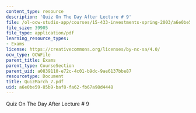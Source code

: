 ```yaml
---
content_type: resource
description: 'Quiz On The Day After Lecture # 9'
file: /ol-ocw-studio-app/courses/15-433-investments-spring-2003/a6e0be5985b9baf8fa62fb67a98d4448_QuizMarch_7.pdf
file_size: 39905
file_type: application/pdf
learning_resource_types:
- Exams
license: https://creativecommons.org/licenses/by-nc-sa/4.0/
ocw_type: OCWFile
parent_title: Exams
parent_type: CourseSection
parent_uid: a0839110-e72c-4c01-b9dc-9ae6137bbe87
resourcetype: Document
title: QuizMarch_7.pdf
uid: a6e0be59-85b9-baf8-fa62-fb67a98d4448
---
```

Quiz On The Day After Lecture # 9